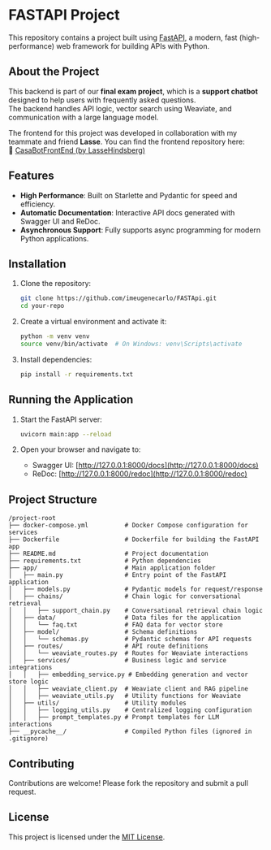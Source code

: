 # FASTAPI Project

This repository contains a project built using [FastAPI](https://fastapi.tiangolo.com/), a modern, fast (high-performance) web framework for building APIs with Python.

## About the Project

This backend is part of our **final exam project**, which is a **support chatbot** designed to help users with frequently asked questions.  
The backend handles API logic, vector search using Weaviate, and communication with a large language model.

The frontend for this project was developed in collaboration with my teammate and friend **Lasse**. You can find the frontend repository here:  
🔗 [CasaBotFrontEnd (by LasseHindsberg)](https://github.com/LasseHindsberg/CasaBotFrontEnd)

## Features

- **High Performance**: Built on Starlette and Pydantic for speed and efficiency.
- **Automatic Documentation**: Interactive API docs generated with Swagger UI and ReDoc.
- **Asynchronous Support**: Fully supports async programming for modern Python applications.

## Installation

1. Clone the repository:
    ```bash
    git clone https://github.com/imeugenecarlo/FASTApi.git
    cd your-repo
    ```

2. Create a virtual environment and activate it:
    ```bash
    python -m venv venv
    source venv/bin/activate  # On Windows: venv\Scripts\activate
    ```

3. Install dependencies:
    ```bash
    pip install -r requirements.txt
    ```

## Running the Application

1. Start the FastAPI server:
    ```bash
    uvicorn main:app --reload
    ```

2. Open your browser and navigate to:
    - Swagger UI: [http://127.0.0.1:8000/docs](http://127.0.0.1:8000/docs)
    - ReDoc: [http://127.0.0.1:8000/redoc](http://127.0.0.1:8000/redoc)

## Project Structure

```
/project-root
├── docker-compose.yml          # Docker Compose configuration for services
├── Dockerfile                  # Dockerfile for building the FastAPI app
├── README.md                   # Project documentation
├── requirements.txt            # Python dependencies
├── app/                        # Main application folder
│   ├── main.py                 # Entry point of the FastAPI application
│   ├── models.py               # Pydantic models for request/response
│   ├── chains/                 # Chain logic for conversational retrieval
│   │   ├── support_chain.py    # Conversational retrieval chain logic
│   ├── data/                   # Data files for the application
│   │   └── faq.txt             # FAQ data for vector store
│   ├── model/                  # Schema definitions
│   │   └── schemas.py          # Pydantic schemas for API requests
│   ├── routes/                 # API route definitions
│   │   └── weaviate_routes.py  # Routes for Weaviate interactions
│   ├── services/               # Business logic and service integrations
│   │   ├── embedding_service.py # Embedding generation and vector store logic
│   │   ├── weaviate_client.py  # Weaviate client and RAG pipeline
│   │   ├── weaviate_utils.py   # Utility functions for Weaviate
│   ├── utils/                  # Utility modules
│   │   ├── logging_utils.py    # Centralized logging configuration
│   │   ├── prompt_templates.py # Prompt templates for LLM interactions
├── __pycache__/                # Compiled Python files (ignored in .gitignore)
```

## Contributing

Contributions are welcome! Please fork the repository and submit a pull request.

## License

This project is licensed under the [MIT License](LICENSE).
